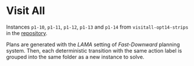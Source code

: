 # Visit All

Instances `p1-10`, `p1-11`, `p1-12`, `p1-13` and `p1-14` from `visitall-opt14-strips` in the [repository](https://github.com/aibasel/downward-benchmarks/tree/master/visitall-opt14-strips).

Plans are generated with the *LAMA* setting of *Fast-Downward* planning system. Then, each deterministic transition with the same action label is grouped into the same folder as a new instance to solve.
